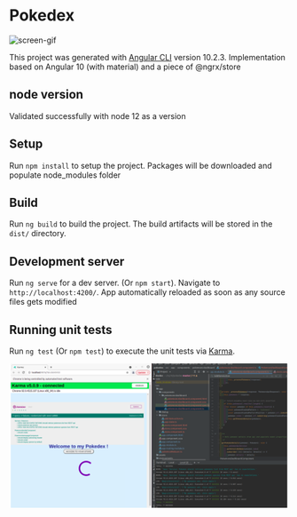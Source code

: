# Pokedex

![screen-gif](./pokedex-anim.gif)

This project was generated with [Angular CLI](https://github.com/angular/angular-cli) version 10.2.3.
Implementation based on Angular 10 (with material) and a piece of @ngrx/store 

## node version

Validated successfully with node 12 as a version


## Setup

Run `npm install` to setup the project. Packages will be downloaded and populate node_modules folder


## Build

Run `ng build` to build the project. The build artifacts will be stored in the `dist/` directory.


## Development server

Run `ng serve` for a dev server. (Or `npm start`). Navigate to `http://localhost:4200/`. App automatically reloaded as soon as any source files gets modified


## Running unit tests

Run `ng test` (Or `npm test`) to execute the unit tests via [Karma](https://karma-runner.github.io).

![alt text](./unit-tests.png)
